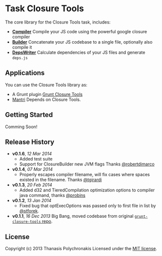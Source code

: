 # Task Closure Tools

The core library for the Closure Tools task, includes:

* **[Compiler](https://developers.google.com/closure/compiler/)** Compile your JS code using the powerful google closure compiler
* **[Builder](https://developers.google.com/closure/library/docs/closurebuilder)** Concatenate your JS codebase to a single file, optionally also compile it
* **[DepsWriter](https://developers.google.com/closure/library/docs/depswriter)** Calculate dependencies of your JS files and generate `deps.js`

## Applications

You can use the Closure Tools library as:

* A Grunt plugin [Grunt Closure Tools](https://github.com/closureplease/grunt-closure-tools)
* [Mantri](http://mantrijs.com) Depends on Closure Tools.

## Getting Started

Comming Soon!


## Release History

- **v0.1.6**, *12 Mar 2014*
  - Added test suite
  - Support for ClosureBuilder new JVM flags Thanks [@robertdimarco](https://github.com/robertdimarco)
- **v0.1.4**, *07 Mar 2014*
  - Properly escapes compiler filename, will fix cases where spaces existed in the filename. Thanks [@tgirardi](https://github.com/tgirardi)
- **v0.1.3**, *20 Feb 2014*
  - Added d32 and TieredCompilation optimization options to compiler java command, thanks [@probins](https://github.com/probins)
- **v0.1.2**, *13 Jan 2014*
  - Fixed bug that optExecOptions was passed only to first file in list by [@stforek](https://github.com/stforek).
- **v0.1.1**, *16 Dec 2013* Big Bang, moved codebase from original [`grunt-closure-tools` repo](https://github.com/closureplease/grunt-closure-tools).

## License
Copyright (c) 2013 Thanasis Polychronakis
Licensed under the [MIT license](LICENSE-MIT).
